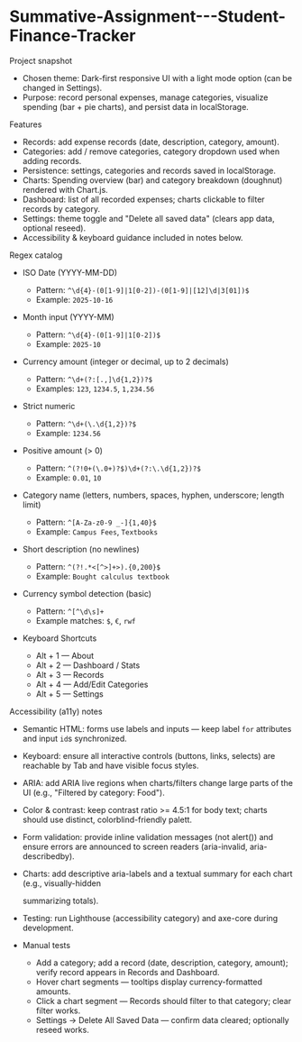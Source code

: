 # Summative-Assignment---Student-Finance-Tracker

Project snapshot
- Chosen theme: Dark-first responsive UI with a light mode option (can be changed in Settings).
- Purpose: record personal expenses, manage categories, visualize spending (bar + pie charts), and persist data in localStorage.

Features
- Records: add expense records (date, description, category, amount).
- Categories: add / remove categories, category dropdown used when adding records.
- Persistence: settings, categories and records saved in localStorage.
- Charts: Spending overview (bar) and category breakdown (doughnut) rendered with Chart.js.
- Dashboard: list of all recorded expenses; charts clickable to filter records by category.
- Settings: theme toggle and "Delete all saved data" (clears app data, optional reseed).
- Accessibility & keyboard guidance included in notes below.

Regex catalog 
- ISO Date (YYYY-MM-DD)
  - Pattern: `^\d{4}-(0[1-9]|1[0-2])-(0[1-9]|[12]\d|3[01])$`
  - Example: `2025-10-16`
- Month input (YYYY-MM)
  - Pattern: `^\d{4}-(0[1-9]|1[0-2])$`
  - Example: `2025-10`
- Currency amount (integer or decimal, up to 2 decimals)
  - Pattern: `^\d+(?:[.,]\d{1,2})?$`
  - Examples: `123`, `1234.5`, `1,234.56` 
- Strict numeric 
  - Pattern: `^\d+(\.\d{1,2})?$`
  - Example: `1234.56`
- Positive amount (> 0)
  - Pattern: `^(?!0+(\.0+)?$)\d+(?:\.\d{1,2})?$`
  - Example: `0.01`, `10`
- Category name (letters, numbers, spaces, hyphen, underscore; length limit)
  - Pattern: `^[A-Za-z0-9 _-]{1,40}$`
  - Example: `Campus Fees`, `Textbooks`
- Short description (no newlines)
  - Pattern: `^(?!.*<[^>]+>).{0,200}$`
  - Example: `Bought calculus textbook`
- Currency symbol detection (basic)
  - Pattern: `^[^\d\s]+`
  - Example matches: `$`, `€`, `rwf` 

- Keyboard Shortcuts
  - Alt + 1 — About
  - Alt + 2 — Dashboard / Stats
  - Alt + 3 — Records
  - Alt + 4 — Add/Edit Categories
  - Alt + 5 — Settings
  
Accessibility (a11y) notes
- Semantic HTML: forms use labels and inputs — keep label `for` attributes and input `id`s synchronized.
- Keyboard: ensure all interactive controls (buttons, links, selects) are reachable by Tab and have visible focus styles.
- ARIA: add ARIA live regions when charts/filters change large parts of the UI (e.g., "Filtered by category: Food").
- Color & contrast: keep contrast ratio >= 4.5:1 for body text; charts should use distinct, colorblind-friendly palett.
- Form validation: provide inline validation messages (not alert()) and ensure errors are announced to screen readers (aria-invalid, aria-describedby).
- Charts: add descriptive aria-labels and a textual summary for each chart (e.g., visually-hidden <p> summarizing totals).
- Testing: run Lighthouse (accessibility category) and axe-core during development.

- Manual tests
  - Add a category; add a record (date, description, category, amount); verify record appears in Records and Dashboard.
  - Hover chart segments — tooltips display currency-formatted amounts.
  - Click a chart segment — Records should filter to that category; clear filter works.
  - Settings -> Delete All Saved Data — confirm data cleared; optionally reseed works.
